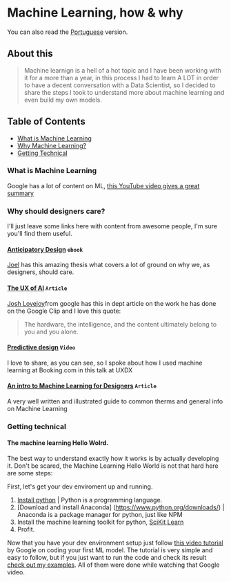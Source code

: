 # Machine Learning, how & why

You can also read the [Portuguese](translation/README.pt-br.md) version.

## About this
> Machine learnign is a hell of a hot topic and I have been working with it for a more than a year, in this process I had to learn A LOT in order to have a decent conversation with a Data Scientist, so I decided to share the steps I took to understand more about machine learning and even build my own models.

## Table of Contents

* [What is Machine Learning](#what-is-machine-learning)
* [Why Machine Learning?](#why-should-designers-care)
* [Getting Technical](#getting-technical)

### What is Machine Learning

Google has a lot of content on ML, [this YouTube video gives a great summary](https://youtu.be/HcqpanDadyQ)


### Why should designers care?

I'll just leave some links here with content from awesome people, I'm sure you'll find them useful.

#### [Anticipatory Design](https://www.anticipatorydesign.com/thesis/) ``ebook``
[Joel](https://twitter.com/Jvb_nl) has this amazing thesis what covers a lot of ground on why we, as designers, should care.

#### [The UX of AI](https://design.google/library/ux-ai/) ``Article``
[Josh Lovejoy](https://twitter.com/jdlovejoy)from google has this in dept article on the work he has done on the Google Clip and I love this quote:

> The hardware, the intelligence, and the content ultimately belong to you and you alone.

#### [Predictive design](https://youtu.be/3mG03Rm0Ceg) ``Video``
I love to share, as you can see, so I spoke about how I used machine learning at Booking.com in this talk at UXDX

#### [An intro to Machine Learning for Designers](https://uxdesign.cc/an-intro-to-machine-learning-for-designers-5c74ba100257) ``Article``
A very well written and illustrated guide to common therms and general info on Machine Learning


### Getting technical

#### The machine learning **Hello Wolrd**. 
The best way to understand exactly how it works is by actually developing it. Don't be scared, the Machine Learning Hello World is not that hard here are some steps:

First, let's get your dev enviroment up and running.

1. [Install python](https://www.python.org/downloads/) | Python is a programming language.
2. [Download and install Anaconda] (https://www.python.org/downloads/) | Anaconda is a package manager for python, just like NPM
3. Install the machine learning toolkit for python, [SciKit Learn](http://scikit-learn.org/stable/install.html)
4. Profit.

Now that you have your dev environment setup just follow [this video tutorial](https://www.youtube.com/watch?v=cKxRvEZd3Mw&list=PLT6elRN3Aer7ncFlaCz8Zz-4B5cnsrOMt) by Google on coding your first ML model.
The tutorial is very simple and easy to follow, but if you just want to run the code and check its result [check out my examples](https://github.com/pmarquees/ml-playground). All of them were done while watching that Google video.



